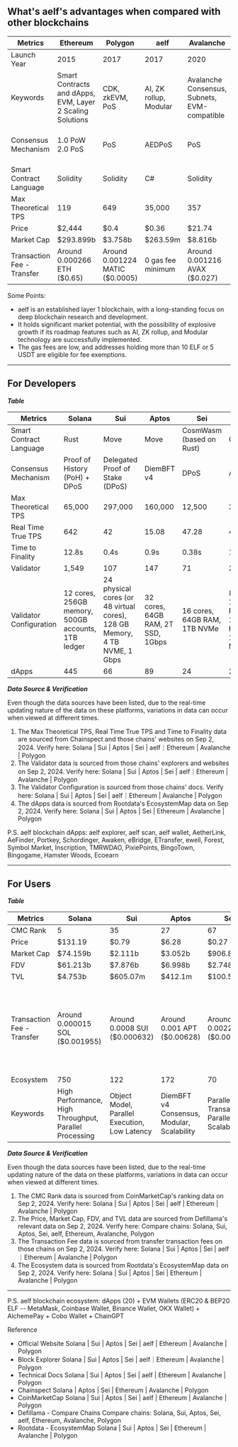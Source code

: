 ## What's aelf's advantages when compared with other blockchains

| Metrics | Ethereum | Polygon | aelf | Avalanche | Solana | Sei |
|---------------------------------|------------------|-----------------|-----------------|-----------------|-----------------|-----------------|
| Launch Year | 2015 | 2017 | 2017 | 2020 | 2020 | 2022 |
| Keywords | Smart Contracts and dApps, EVM, Layer 2 Scaling Solutions | CDK, zkEVM, PoS | AI, ZK rollup, Modular | Avalanche Consensus, Subnets, EVM-compatible | High Performance, High Throughput, Parallel Processing | Twin Turbo Consensus, Optimistic Parallelisation, Interoperable EVM |
| Consensus Mechanism | 1.0 PoW<br>2.0 PoS | PoS | AEDPoS | PoS | Proof of History (PoH) + DPoS | DPoS |
| Smart Contract Language | Solidity | Solidity | C# | Solidity | Rust | CosmWasm (based on Rust) |
| Max Theoretical TPS | 119 | 649 | 35,000 | 357 | 65,000 | 12,500 |
| Price | $2,444 | $0.4 | $0.36 | $21.74 | $130.3 | $0.27 |
| Market Cap | $293.899b | $3.758b | $263.59m | $8.816b | $60.931b | $891.99m |
| Transaction Fee - Transfer | Around 0.000266 ETH ($0.65) | Around 0.001224 MATIC ($0.0005) | 0 gas fee minimum | Around 0.001216 AVAX ($0.027) | Around 0.00002 SOL ($0.0026) | Around 0.0022 SEI ($0.0006) |

Some Points:
- aelf is an established layer 1 blockchain, with a long-standing focus on deep blockchain research and development.
- It holds significant market potential, with the possibility of explosive growth if its roadmap features such as AI, ZK rollup, and Modular technology are successfully implemented.
- The gas fees are low, and addresses holding more than 10 ELF or 5 USDT are eligible for fee exemptions.



---------

## **For Developers**

***Table***

| Metrics | Solana | Sui | Aptos | Sei | aelf | Ethereum | Avalanche | Polygon |
|--------------------------|---------------------------------------------|------------------------------------------------------------|------------------------------|----------------------------|-----------------------------|---------------------------|--------------------------|--------------------------|
| Smart Contract Language | Rust | Move | Move | CosmWasm (based on Rust) | C# | Solidity | Solidity | Solidity |
| Consensus Mechanism | Proof of History (PoH) + DPoS | Delegated Proof of Stake (DPoS) | DiemBFT v4 | DPoS | AEDPoS | 1.0 PoW<br>2.0 PoS | PoS | PoS |
| Max Theoretical TPS | 65,000 | 297,000 | 160,000 | 12,500 | 35,000 | 119 | 357 | 649 |
| Real Time True TPS | 642 | 42 | 15.08 | 47.28 | 4.78 | 12.63 | 1.59 | 38.14 |
| Time to Finality | 12.8s | 0.4s | 0.9s | 0.38s | 128s | 16m | 2s | 4m 16s |
| Validator | 1,549 | 107 | 147 | 71 | 25 | 1,565,039 | 1,429 | 85 |
| Validator Configuration | 12 cores, 256GB memory, 500GB accounts, 1TB ledger | 24 physical cores (or 48 virtual cores), 128 GB Memory, 4 TB NVME, 1 Gbps | 32 cores, 64GB RAM, 2T SSD, 1Gbps | 16 cores, 64GB RAM, 1TB NVMe | 8 cores, 16GiB RAM, 1TB HDD, 100 Mbps | 4+ cores, 16 GB+ RAM, 2+ TB SSD, 25+ MBit/s | 8 AWS vCPU, 16 GiB RAM, 1 TiB SSD, Ubuntu 20.04 or MacOS >= 12 | 16-core, 64 GB RAM, 5 TB SSD, 1 Gbit/s |
| dApps | 445 | 66 | 89 | 24 | 20 | 1,097 | 117 | 336 |



***Data Source & Verification***


Even though the data sources have been listed, due to the real-time updating nature of the data on these platforms, variations in data can occur when viewed at different times.
1. The Max Theoretical TPS, Real Time True TPS and Time to Finality data are sourced from Chainspect and those chains' websites on Sep 2, 2024.
Verify here: Solana | Sui | Aptos | Sei | aelf｜Ethereum | Avalanche | Polygon
2. The Validator data is sourced from those chains' explorers and websites on Sep 2, 2024. 
Verify here: Solana | Sui | Aptos | Sei | aelf｜Ethereum | Avalanche | Polygon
3. The Validator Configuration is sourced from those chains' docs.
Verify here: Solana | Sui | Aptos | Sei | aelf｜Ethereum | Avalanche | Polygon
4. The dApps data is sourced from Rootdata's EcosystemMap data on Sep 2, 2024. 
Verify here: Solana | Sui | Aptos | Sei | Ethereum | Avalanche | Polygon


P.S. aelf blockchain dApps: aelf explorer, aelf scan, aelf wallet, AetherLink, AeFinder, Portkey, Schordinger, Awaken, eBridge, ETransfer, ewell, Forest, Symbol Market, Inscription, TMRWDAO, PixiePoints, BingoTown, Bingogame, Hamster Woods, Ecoearn

---

## **For Users**

***Table***

| Metrics                    | Solana         | Sui         | Aptos        | Sei         | aelf        | Ethereum     | Avalanche    | Polygon      |
|----------------------------|---------------|-------------|--------------|-------------|-------------|--------------|--------------|--------------|
| CMC Rank                   | 5             | 35          | 27           | 67          | 161         | 2            | 12           | 21           |
| Price                      | $131.19       | $0.79       | $6.28        | $0.27       | $0.37       | $2,461       | $22.23       | $0.41        |
| Market Cap                 | $74.159b      | $2.111b     | $3.052b      | $906.84m    | $269.34m    | $295.984b    | $9.004b      | $3.784b      |
| FDV                        | $61.213b      | $7.876b     | $6.998b      | $2.748b     | $368.06m    | $295.984b    | $9.893b      | $4.076b      |
| TVL                        | $4.753b       | $605.07m    | $412.1m      | $100.53m    | $2.51m      | $46.212b     | $868.42m     | $876.81m     |
| Transaction Fee - Transfer | Around 0.000015 SOL ($0.001955) | Around 0.0008 SUI ($0.000632) | Around 0.001 APT ($0.00628) | Around 0.0022 SEI ($0.000594) | Around 0 ~ 0.003 ELF ($0 ~ $0.00111); addresses holding ≥ 10 ELF / 5 USDT can enjoy 0 gas fee | Around 0.0001328 ETH ($0.32) | Around 0.001216 AVAX ($0.027) | Around 0.00063 MATIC ($0.0002583) |
| Ecosystem                  | 750           | 122         | 172          | 70          | 27          | 2,504        | 674          | 1,391        |
| Keywords                   | High Performance, High Throughput, Parallel Processing | Object Model, Parallel Execution, Low Latency | DiemBFT v4 Consensus, Modular, Scalability | Parallel EVM, Transaction Parallelism, Scalability | AI, ZK rollup, Modular | Smart Contracts and dApps, EVM, Layer 2 Scaling Solutions | High Throughput, Subnets, Interoperability | CDK, zkEVM, PoS |



***Data Source & Verification***

Even though the data sources have been listed, due to the real-time updating nature of the data on these platforms, variations in data can occur when viewed at different times.
1. The CMC Rank data is sourced from CoinMarketCap's ranking data on Sep 2, 2024. 
Verify here: Solana | Sui | Aptos | Sei | aelf | Ethereum | Avalanche | Polygon
2. The Price, Market Cap, FDV, and TVL data are sourced from Defillama's relevant data on Sep 2, 2024. 
Verify here: Compare chains: Solana, Sui, Aptos, Sei, aelf, Ethereum, Avalanche, Polygon
3. The Transaction Fee data is sourced from transfer transaction fees on those chains on Sep 2, 2024.
Verify here: Solana | Sui | Aptos | Sei | aelf｜Ethereum | Avalanche | Polygon
4. The Ecosystem data is sourced from Rootdata's EcosystemMap data on Sep 2, 2024. 
Verify here: Solana | Sui | Aptos | Sei | Ethereum | Avalanche | Polygon

---
P.S. aelf blockchain ecosystem: dApps (20) + EVM Wallets (ERC20 & BEP20 ELF -- MetaMask, Coinbase Wallet, Binance Wallet, OKX Wallet) + AlchemePay + Cobo Wallet + ChainGPT


Reference
- Official Website
Solana | Sui | Aptos | Sei | aelf | Ethereum | Avalanche | Polygon
- Block Explorer
Solana | Sui | Aptos | Sei | aelf｜Ethereum | Avalanche | Polygon
- Technical Docs
Solana | Sui | Aptos | Sei | aelf | Ethereum | Avalanche | Polygon
- Chainspect
Solana | Aptos | Sei | Ethereum | Avalanche | Polygon
- CoinMarketCap
Solana | Sui | Aptos | Sei | aelf | Ethereum | Avalanche | Polygon
- Defillama - Compare Chains
Compare chains: Solana, Sui, Aptos, Sei, aelf, Ethereum, Avalanche, Polygon
- Rootdata - EcosystemMap
Solana | Sui | Aptos | Sei | Ethereum | Avalanche | Polygon
